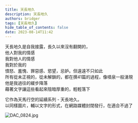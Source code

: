 ```yaml
---
title: 天長地久
description: 天長地久
authors: bridger
tags: [天長地久]
hide_table_of_contents: false
date: 2023-08-14T11:42
---
```


天長地久是自我接露，長久以來沒有翻開的，  
他人對我的情感  
我對他人的情感  
我對於我的  
憤怒、羞愧、罪惡感、慾望，忌妒。但遠遠不只如此  
所有從未正視的，從未解鎖的，都在撰41篇的過程，像噴泉一般湧現  
他是我過往的緩步降落  
藉著文字讓這些看起來陰暗厚重的，輕輕落下  

它作為天馬行空的延續系列 - 天長地久。  
以同樣圖片，輔以文字的形式，在網路媒體封閉發行，在適合不過了  
 
<!-- truncate -->

![DAC_0824.jpg](https://e.brid.cf/i/2023/08/14/j0v1ia-2.webp)
